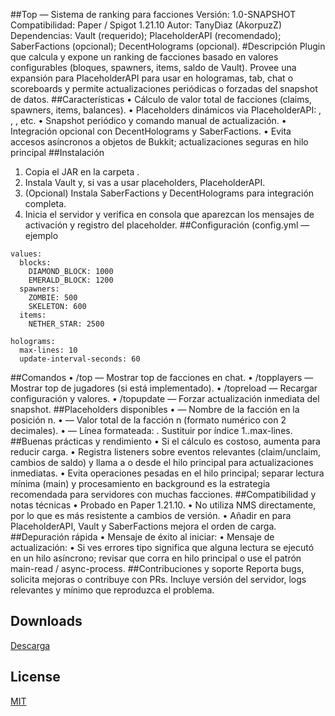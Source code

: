 ##Top — Sistema de ranking para facciones
Versión: 1.0-SNAPSHOT
Compatibilidad: Paper / Spigot 1.21.10
Autor: TanyDiaz (AkorpuzZ)
Dependencias: Vault (requerido); PlaceholderAPI (recomendado); SaberFactions (opcional); DecentHolograms (opcional).
#Descripción
Plugin que calcula y expone un ranking de facciones basado en valores configurables (bloques, spawners, items, saldo de Vault). Provee una expansión para PlaceholderAPI para usar en hologramas, tab, chat o scoreboards y permite actualizaciones periódicas o forzadas del snapshot de datos.
##Características
• 	Cálculo de valor total de facciones (claims, spawners, items, balances).
• 	Placeholders dinámicos via PlaceholderAPI: , , , etc.
• 	Snapshot periódico y comando manual de actualización.
• 	Integración opcional con DecentHolograms y SaberFactions.
• 	Evita accesos asíncronos a objetos de Bukkit; actualizaciones seguras en hilo principal
##Instalación
1. 	Copia el JAR en la carpeta .
2. 	Instala Vault y, si vas a usar placeholders, PlaceholderAPI.
3. 	(Opcional) Instala SaberFactions y DecentHolograms para integración completa.
4. 	Inicia el servidor y verifica en consola que aparezcan los mensajes de activación y registro del placeholder.
##Configuración (config.yml — ejemplo
```
values:
  blocks:
    DIAMOND_BLOCK: 1000
    EMERALD_BLOCK: 1200
  spawners:
    ZOMBIE: 500
    SKELETON: 600
  items:
    NETHER_STAR: 2500

holograms:
  max-lines: 10
  update-interval-seconds: 60
```
##Comandos
• 	/top — Mostrar top de facciones en chat.
• 	/topplayers — Mostrar top de jugadores (si está implementado).
• 	/topreload — Recargar configuración y valores.
• 	/topupdate — Forzar actualización inmediata del snapshot.
##Placeholders disponibles
• 	 — Nombre de la facción en la posición n.
• 	 — Valor total de la facción n (formato numérico con 2 decimales).
• 	 — Línea formateada: .
Sustituir  por índice 1..max-lines.
##Buenas prácticas y rendimiento
• 	Si el cálculo es costoso, aumenta  para reducir carga.
• 	Registra listeners sobre eventos relevantes (claim/unclaim, cambios de saldo) y llama a  o  desde el hilo principal para actualizaciones inmediatas.
• 	Evita operaciones pesadas en el hilo principal; separar lectura mínima (main) y procesamiento en background es la estrategia recomendada para servidores con muchas facciones.
##Compatibilidad y notas técnicas
• 	Probado en Paper 1.21.10.
• 	No utiliza NMS directamente, por lo que es más resistente a cambios de versión.
• 	Añadir  en  para PlaceholderAPI, Vault y SaberFactions mejora el orden de carga.
##Depuración rápida
• 	Mensaje de éxito al iniciar: 
• 	Mensaje de actualización: 
• 	Si ves errores tipo  significa que alguna lectura se ejecutó en un hilo asíncrono; revisar que  corra en hilo principal o use el patrón main-read / async-process.
##Contribuciones y soporte
Reporta bugs, solicita mejoras o contribuye con PRs. Incluye versión del servidor, logs relevantes y  mínimo que reproduzca el problema.
  
## Downloads
[Descarga](https://github.com/Tany04Diaz/Top/releases)
## License

[MIT](https://choosealicense.com/licenses/mit/)
